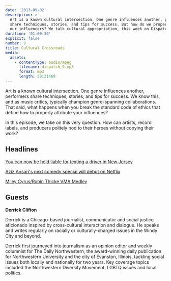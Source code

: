 ```yaml
---
date: '2013-09-02'
description: >-
  Art is a known cultural intersection. One genre influences another, performers
  share techniques, stories, and tips for success. But how do we properly credit
  our influencers? We talk cultural appropriation, this week on Dispatch.
duration: '01:00:30'
explicit: false
number: 9
title: Cultural Crossroads
media:
  assets:
    - contentType: audio/mpeg
      filename: dispatch_9.mp3
      format: mp3
      length: 59121469
---
```

Art is a known cultural intersection. One genre influences another, performers share techniques, stories, and tips for success. We know this, and as music critics, typically champion genre-spanning collaborations. That said, what happens when you break the standard code of ethics that define how to properly attribute your influences?

In this episode, we take on this very question. How can artists, record labels, and producers politely nod to their heroes without copying their work?

## Headlines

[You can now be held liable for texting a driver in New Jersey](http://www.theverge.com/2013/8/29/4671606/you-can-now-be-held-liable-for-texting-a-driver-in-nj-judge-says)

[Aziz Ansari's next comedy special will debut on Netflix](http://www.avclub.com/articles/aziz-ansaris-next-comedy-special-will-debut-on-net,102263)

[Miley Cyrus/Robin Thicke VMA Medley](http://www.mtv.com/videos/misc/942064/we-cant-stop-blurred-lines-give-it-2-u-medley.jhtml#id=1712596)

## Guests

**Derrick Clifton**

Derrick is a Chicago-based journalist, communicator and social justice aficionado inspired by cross-cultural interaction and dialogue. He speaks and writes regularly on racially or culturally-charged issues in the Windy City and beyond.

Derrick first journeyed into journalism as an opinion editor and weekly columnist for The Daily Northwestern, the award-winning daily publication for Northwestern University and the city of Evanston, Illinois, tackling social issues both locally and nationally for two years. Key coverage topics included the Northwestern Diversity Movement, LGBTQ issues and local politics.
